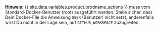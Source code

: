 **Hinweis:** {{ site.data.variables.product.prodname_actions }} muss vom Standard-Docker-Benutzer (root) ausgeführt werden. Stelle sicher, dass Dein Docker-File die Anweisung `USER` (Benutzer) nicht setzt, anderenfalls wirst Du nicht in der Lage sein, auf `GITHUB_WORKSPACE` zuzugreifen.
